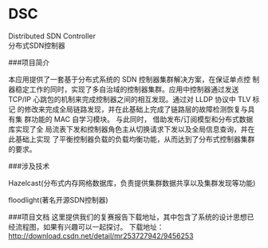 # DSC
Distributed SDN Controller  
分布式SDN控制器

###项目简介

<p>本应用提供了一套基于分布式系统的 SDN 控制器集群解决方案，在保证单点控
制器稳定工作的同时，实现了多自治域的控制器集群。应用中控制器通过发送
TCP/IP 心跳包的机制来完成控制器之间的相互发现。通过对 LLDP 协议中 TLV 标记
的修改来完成全局链路发现，并在此基础上完成了链路层的故障检测恢复与具有集
群功能的 MAC 自学习模块。 与此同时， 借助发布/订阅模型和分布式数据库实现了全
局流表下发和控制器角色主从切换请求下发以及全局信息查询，并在此基础上实现
了平衡控制器负载的负载均衡功能，从而达到了分布式控制器集群的要求。

###涉及技术

Hazelcast(分布式内存网格数据库，负责提供集群数据共享以及集群发现等功能)

floodlight(著名开源SDN控制器)

###项目文档
这里提供我们的复赛报告下载地址，其中包含了系统的设计思想已经流程图，如果有兴趣可以一起探讨。
下载地址：http://download.csdn.net/detail/mr253727942/9456253
